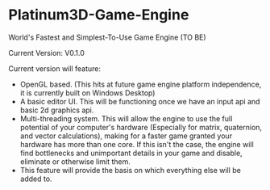 # Platinum3D-Game-Engine
World's Fastest and Simplest-To-Use Game Engine (TO BE)

Current Version: V0.1.0

Current version will feature:
* OpenGL based. (This hits at future game engine platform independence, it is currently built on Windows Desktop)
* A basic editor UI. This will be functioning once we have an input api and basic 2d graphics api.
* Multi-threading system. This will allow the engine to use the full potential of your computer's hardware (Especially for matrix, quaternion, and vector calculations), making for a faster game granted your hardware has more than one core. If this isn't the case, the engine will find bottlenecks and unimportant details in your game and disable, eliminate or otherwise limit them.
* This feature will provide the basis on which everything else will be added to.
